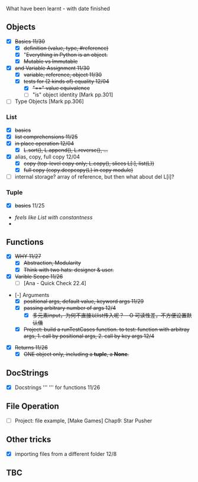 What have been learnt -
	 with date finished


## Objects
- [X] ~~Basics 11/30~~
  - [X] ~~definition (value, type, #reference)~~
  - [X] "~~Everything in Python is an object.~~
  - [X] ~~Mutable vs Immutable~~
- [X] ~~and Variable Assignment 11/30~~
  - [X] ~~variable, reference, object 11/30~~
  - [X] ~~tests for (2 kinds of) equality 12/04~~
    - [X] ~~"==" value equivalence~~
    - [ ] "is" object identity \[Mark pp.301]
- [ ] Type Objects \[Mark pp.306]

### List
- [X] ~~basics~~ 
- [X] ~~list comprehensions 11/25~~
- [X] ~~in place operation 12/04~~
  - [X] ~~L.sort(), L.append(), L.reverse(), ...~~
- [X] alias, copy, full copy 12/04
  - [X] ~~copy (top-level copy only; L.copy(), slices L\[:], list(L))~~
  - [X] ~~full copy (copy.deepcopy(L) in copy module)~~
- [ ] internal storage? array of reference, but then what about del L\[i]?

### Tuple
- [X] ~~basics~~ 11/25
- *feels like List with constantness*
- 

## Functions
- [X] ~~WHY 11/27~~
  - [X] ~~Abstraction, Modularity~~
  - [X] ~~Think with two hats: designer & user.~~
- [X] ~~Varible Scope 11/26~~
  - [ ] \[Ana - Quick Check 22.4]
- [-] Arguments
  - [X] ~~positional args, default value, keyword args 11/29~~
  - [X] ~~passing arbitrary number of args 12/4~~
    - [X] ~~多元素input，为何不直接以list传入呢？ - O 可读性差，不方便设置默认值~~
  - [X] ~~Project: build a runTestCases function. to test: function with arbitray args, 1. call by positional args, 2. call by key args 12/4~~
- [X] ~~Returns 11/26~~
  - [X] ~~ONE object only, including a **tuple**, a **None**.~~ 

## DocStrings
- [x] Docstrings ''' ''' for functions 11/26


## File Operation
- [ ] Project: file example, \[Make Games] Chap9: Star Pusher

## Other tricks
- [x] importing files from a different folder 12/8
## TBC